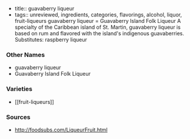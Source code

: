- title:: guavaberry liqueur
- tags:: unreviewed, ingredients, categories, flavorings, alcohol, liquor, fruit-liqueurs
guavaberry liqueur = Guavaberry Island Folk Liqueur A specialty of the Caribbean island of St. Martin, guavaberry liqueur is based on rum and flavored with the island's indigenous guavaberries. Substitutes: raspberry liqueur

### Other Names

* guavaberry liqueur
* Guavaberry Island Folk Liqueur

### Varieties

* [[fruit-liqueurs]]

### Sources
* http://foodsubs.com/LiqueurFruit.html
